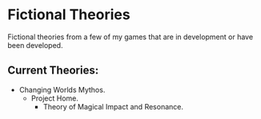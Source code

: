 # Fictional Theories
Fictional theories from a few of my games that are in development or have been developed.

## Current Theories:

 * Changing Worlds Mythos.
 	* Project Home.
 		* Theory of Magical Impact and Resonance.

